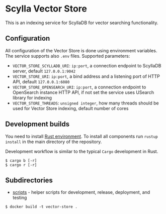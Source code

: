 # Scylla Vector Store

This is an indexing service for ScyllaDB for vector searching functionality.

## Configuration

All configuration of the Vector Store is done using environment variables. The
service supports also `.env` files. Supported parameters:

- `VECTOR_STORE_SCYLLADB_URI`: `ip:port`, a connection endpoint to ScyllaDB server, default
  `127.0.0.1:9042`
- `VECTOR_STORE_URI`: `ip:port`, a bind address and a listening port of HTTP API, default
  `127.0.0.1:6080`
- `VECTOR_STORE_OPENSEARCH_URI`: `ip:port`, a connection endpoint to OpenSearch instance HTTP API,
  if not set the service uses USearch library for indexing
- `VECTOR_STORE_THREADS`: `unsigned integer`, how many threads
  should be used for Vector Store indexing, default number of cores

## Development builds

You need to install [Rust
environment](https://www.rust-lang.org/tools/install). To install all
components run `rustup install` in the main directory of the repository.

Development workflow is similar to the typical `Cargo` development in Rust.

```
$ cargo b [-r]
$ cargo r [-r]
```

## Subdirectories

- [scripts](./scripts/README.md) - helper scripts for development, release,
  deployment, and testing

```
$ docker build -t vector-store .
```

